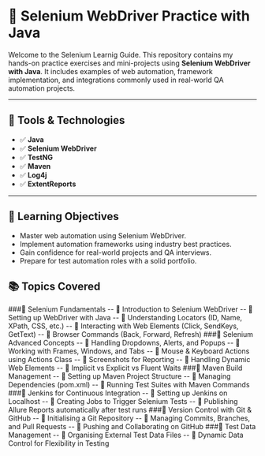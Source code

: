 # 🚀 Selenium WebDriver Practice with Java

Welcome to the Selenium Learnig Guide. This repository contains my hands-on practice exercises and mini-projects using **Selenium WebDriver with Java**. It includes examples of web automation, framework implementation, and integrations commonly used in real-world QA automation projects.

---

## 🔧 Tools & Technologies

- ✅ **Java**
- ✅ **Selenium WebDriver**
- ✅ **TestNG**
- ✅ **Maven**
- ✅ **Log4j**
- ✅ **ExtentReports**

---

## 📌 Learning Objectives

- Master web automation using Selenium WebDriver.
- Implement automation frameworks using industry best practices.
- Gain confidence for real-world projects and QA interviews.
- Prepare for test automation roles with a solid portfolio.

## 📚 Topics Covered
###🚀 Selenium Fundamentals
-- 📌 Introduction to Selenium WebDriver
-- 📌 Setting up WebDriver with Java
-- 📌 Understanding Locators (ID, Name, XPath, CSS, etc.)
-- 📌 Interacting with Web Elements (Click, SendKeys, GetText)
-- 📌 Browser Commands (Back, Forward, Refresh)
###🚀 Selenium Advanced Concepts
-- 📌 Handling Dropdowns, Alerts, and Popups
-- 📌 Working with Frames, Windows, and Tabs
-- 📌 Mouse & Keyboard Actions using Actions Class
-- 📌 Screenshots for Reporting
-- 📌 Handling Dynamic Web Elements
-- 📌 Implicit vs Explicit vs Fluent Waits
###🚀 Maven Build Management
-- 📌 Setting up Maven Project Structure
-- 📌 Managing Dependencies (pom.xml)
-- 📌 Running Test Suites with Maven Commands
###🚀 Jenkins for Continuous Integration
-- 📌 Setting up Jenkins on Localhost
-- 📌 Creating Jobs to Trigger Selenium Tests
-- 📌 Publishing Allure Reports automatically after test runs
###🚀 Version Control with Git & GitHub
-- 📌 Initialising a Git Repository
-- 📌 Managing Commits, Branches, and Pull Requests
-- 📌 Pushing and Collaborating on GitHub
###🚀 Test Data Management
-- 📌 Organising External Test Data Files
-- 📌 Dynamic Data Control for Flexibility in Testing

